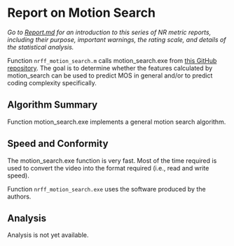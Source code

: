 # Report on Motion Search

_Go to [Report.md](Report.md) for an introduction to this series of NR metric reports, including their purpose, important warnings, the rating scale, and details of the statistical analysis._ 

Function `nrff_motion_search.m` calls motion_search.exe from [this GitHub repository](https://github.com/facebookresearch/motion-search). 
The goal is to determine whether the features calculated by motion_search can be used to predict MOS in general and/or to predict coding complexity specifically.


## Algorithm Summary
Function motion_search.exe implements a general motion search algorithm.

## Speed and Conformity

The motion_search.exe function is very fast. 
Most of the time required is used to convert the video into the format required (i.e., read and write speed). 

Function `nrff_motion_search.exe` uses the software produced by the authors. 

## Analysis

Analysis is not yet available. 
